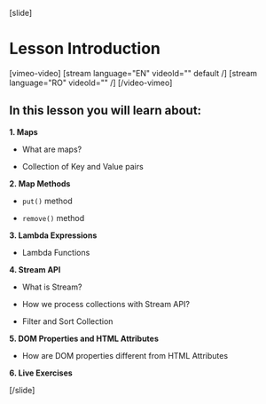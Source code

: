 [slide]

# Lesson Introduction

[vimeo-video]
[stream language="EN" videoId="" default /]
[stream language="RO" videoId="" /]
[/video-vimeo]

## In this lesson you will learn about:

**1. Maps**

- What are maps?

- Collection of Key and Value pairs

**2. Map Methods**

- `put()` method

- `remove()` method

**3. Lambda Expressions**

- Lambda Functions


**4. Stream API**

- What is Stream?

- How we process collections with Stream API?

- Filter and Sort Collection

**5. DOM Properties and HTML Attributes**

- How are DOM properties different from HTML Attributes

**6. Live Exercises**

[/slide]
